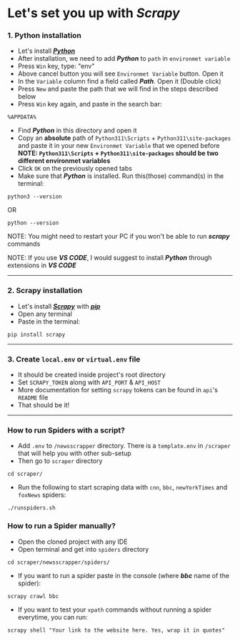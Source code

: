 # Let's set you up with **_Scrapy_**
### 1. Python installation
* Let's install [**_Python_**](https://www.python.org/downloads/)
* After installation, we need to add **_Python_** to `path` in `environmet variable`
* Press `Win` key, type: "env"
* Above cancel button you will see `Environmet Variable` button. Open it
* In the `Variable` column find a field called **_Path_**. Open it (Double click)
* Press `New` and paste the path that we will find in the steps described below
* Press `Win` key again, and paste in the search bar:
``` shell
%APPDATA%
```  
* Find **_Python_** in this directory and open it
* Copy an **absolute** path of `Python311\Scripts` + `Python311\site-packages` and paste it in your new `Environmet Variable` that we opened before
**NOTE: `Python311\Scripts` + `Python311\site-packages` should be two different environmet variables**
* Click `OK` on the previously opened tabs
* Make sure that **_Python_** is installed. Run this(those) command(s) in the terminal:
``` shell
python3 --version
``` 
OR
``` shell
python --version
```
NOTE: You might need to restart your PC if you won't be able to run **_scrapy_** commands

NOTE: If you use **_VS CODE_**, I would suggest to install **_Python_** through extensions in **_VS CODE_** 

---
### 2. Scrapy installation
* Let's install [**_Scrapy_**](https://scrapy.org/) with [**_pip_**](https://pip.pypa.io/en/stable/cli/pip_install/)
* Open any terminal
* Paste in the terminal:
``` shell
pip install scrapy
```

---

### 3. Create `local.env` or `virtual.env` file 
* It should be created inside project's root directory
* Set `SCRAPY_TOKEN` along with `API_PORT` & `API_HOST`
* More documentation for setting `scrapy` tokens can be found in `api`'s `README` file
* That should be it!
--- 

### How to run Spiders with a script?
* Add `.env` to `/newsscrapper` directory. There is a `template.env` in `/scraper` that will help you with other sub-setup
* Then go to `scraper` directory
``` shell
cd scraper/
```
* Run the following to start scraping data with `cnn`, `bbc`, `newYorkTimes` and `foxNews` spiders:
``` shell
./runspiders.sh
```
### How to run a Spider manually?
* Open the cloned project with any IDE
* Open terminal and get into `spiders` directory
``` shell
cd scraper/newsscrapper/spiders/
``` 
* If you want to run a spider paste in the console (where **_bbc_** name of the spider):
``` shell
scrapy crawl bbc
```
* If you want to test your `xpath` commands without running a spider everytime, you can run:
``` shell
scrapy shell "Your link to the website here. Yes, wrap it in quotes"
```
